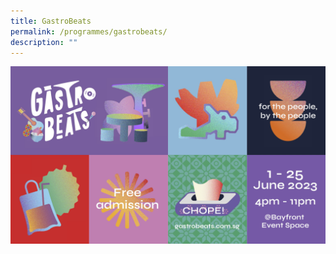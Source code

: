 ```yaml
---
title: GastroBeats
permalink: /programmes/gastrobeats/
description: ""
---
```

![](/images/Programmes/gastrobeats%20kv.jpg)
<p style="font-size:17px; line-height:40px">
</p>
